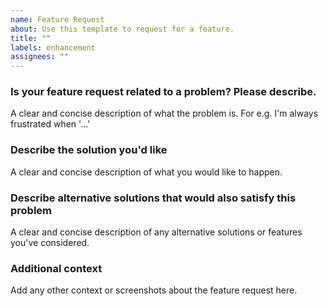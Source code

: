 ```yaml
---
name: Feature Request
about: Use this template to request for a feature.
title: ""
labels: enhancement
assignees: ""
---
```

<!-- Please check that another issue for the same feature request has not been already made by searching the [issues](https://github.com/navidrome/navidrome/issues) -->

### Is your feature request related to a problem? Please describe.

A clear and concise description of what the problem is. For e.g. I'm always frustrated when '...'

### Describe the solution you'd like

A clear and concise description of what you would like to happen.

### Describe alternative solutions that would also satisfy this problem

A clear and concise description of any alternative solutions or features you've considered.

### Additional context

Add any other context or screenshots about the feature request here.
